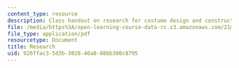 ```yaml
---
content_type: resource
description: Class handout on research for costume design and construction.
file: /media/https%3A/open-learning-course-data-rc.s3.amazonaws.com/21m-732-beginning-costume-design-and-construction-fall-2008/926ffac35d3b302846a888bb300c8795_research.pdf
file_type: application/pdf
resourcetype: Document
title: Research
uid: 926ffac3-5d3b-3028-46a8-88bb300c8795
---
```

